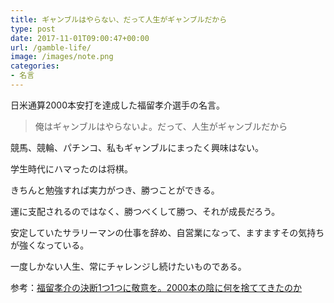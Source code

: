 ```yaml
---
title: ギャンブルはやらない、だって人生がギャンブルだから
type: post
date: 2017-11-01T09:00:47+00:00
url: /gamble-life/
image: /images/note.png
categories:
- 名言
---
```


日米通算2000本安打を達成した福留孝介選手の名言。

>俺はギャンブルはやらないよ。だって、人生がギャンブルだから

競馬、競輪、パチンコ、私もギャンブルにまったく興味はない。

学生時代にハマったのは将棋。

きちんと勉強すれば実力がつき、勝つことができる。

運に支配されるのではなく、勝つべくして勝つ、それが成長だろう。

安定していたサラリーマンの仕事を辞め、自営業になって、ますますその気持ちが強くなっている。

一度しかない人生、常にチャレンジし続けたいものである。

参考：[福留孝介の決断1つ1つに敬意を。2000本の陰に何を捨ててきたのか](https://number.bunshun.jp/articles/-/825943)